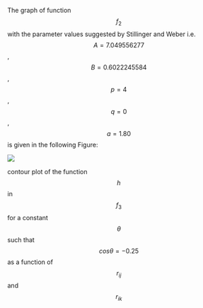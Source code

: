 The graph of function $$f_2$$ with the parameter values suggested by Stillinger and Weber i.e.$$A=7.049556277$$, $$B=0.6022245584$$, $$p=4$$, $$q=0$$, $$a=1.80$$ is given in the following Figure:

![](/wimage/MO_405512056662_003/taru4uce/Figure1)

contour plot of the function $$h$$ in $$f_3$$ for a constant $$\theta$$  such that $$cos\theta = -0.25 $$ as a function of $$r_{ij}$$ and $$r_{ik}$$
